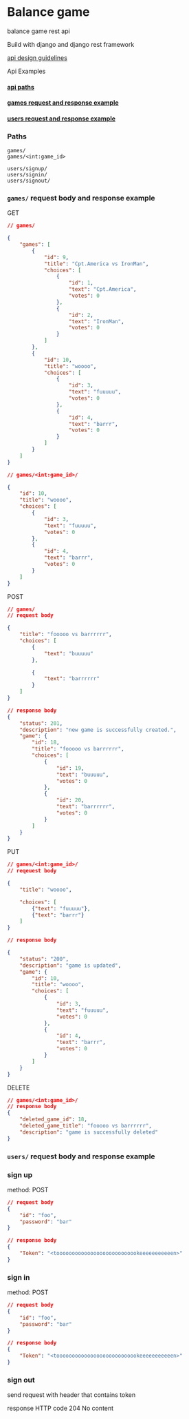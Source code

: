 # Balance game
balance game rest api

Build with django and django rest framework

[api design guidelines](https://hackernoon.com/restful-api-designing-guidelines-the-best-practices-60e1d954e7c9)

Api Examples

#### [api paths](#Paths)
#### [games request and response example](#games-request-body-and-response-example)
#### [users request and response example](#)

### Paths
```
games/
games/<int:game_id>

users/signup/
users/signin/
users/signout/
```

### ```games/``` request body and response example

GET
```json
// games/  

{
    "games": [
        {
            "id": 9,
            "title": "Cpt.America vs IronMan",
            "choices": [
                {
                    "id": 1,
                    "text": "Cpt.America",
                    "votes": 0
                },
                {
                    "id": 2,
                    "text": "IronMan",
                    "votes": 0
                }
            ]
        },
        {
            "id": 10,
            "title": "woooo",
            "choices": [
                {
                    "id": 3,
                    "text": "fuuuuu",
                    "votes": 0
                },
                {
                    "id": 4,
                    "text": "barrr",
                    "votes": 0
                }
            ]
        }
    ]
}

// games/<int:game_id>/

{
    "id": 10,
    "title": "woooo",
    "choices": [
        {
            "id": 3,
            "text": "fuuuuu",
            "votes": 0
        },
        {
            "id": 4,
            "text": "barrr",
            "votes": 0
        }
    ]
}
```

POST
```json
// games/
// request body

{
    "title": "fooooo vs barrrrrr",
    "choices": [
        {
            "text": "buuuuu"
        },

        {
            "text": "barrrrrr"
        }
    ]
}
```

```json
// response body
{
    "status": 201,
    "description": "new game is successfully created.",
    "game": {
        "id": 18,
        "title": "fooooo vs barrrrrr",
        "choices": [
            {
                "id": 19,
                "text": "buuuuu",
                "votes": 0
            },
            {
                "id": 20,
                "text": "barrrrrr",
                "votes": 0
            }
        ]
    }
}
```

PUT
```json
// games/<int:game_id>/
// reqeuest body

{
    "title": "woooo",

    "choices": [
        {"text": "fuuuuu"},
        {"text": "barrr"}
    ]
}
```

```json
// response body

{
    "status": "200",
    "description": "game is updated",
    "game": {
        "id": 10,
        "title": "woooo",
        "choices": [
            {
                "id": 3,
                "text": "fuuuuu",
                "votes": 0
            },
            {
                "id": 4,
                "text": "barrr",
                "votes": 0
            }
        ]
    }
}
```

DELETE
```json
// games/<int:game_id>/
// response body
{
    "deleted_game_id": 18,
    "deleted_game_title": "fooooo vs barrrrrr",
    "description": "game is successfully deleted"
}
```

### ```users/``` request body and response example

### sign up
method: POST

```json
// request body
{
    "id": "foo",
    "password": "bar"
}
```

```json
// response body
{
    "Token": "<tooooooooooooooooooooooooookeeeeeeeeeeen>"
}
```

### sign in
method: POST
```json
// request body
{
    "id": "foo",
    "password": "bar"
}
```

```json
// response body
{
    "Token": "<tooooooooooooooooooooooooookeeeeeeeeeeen>"
}
```

### sign out
send request with header that contains token

response HTTP code 204 No content
